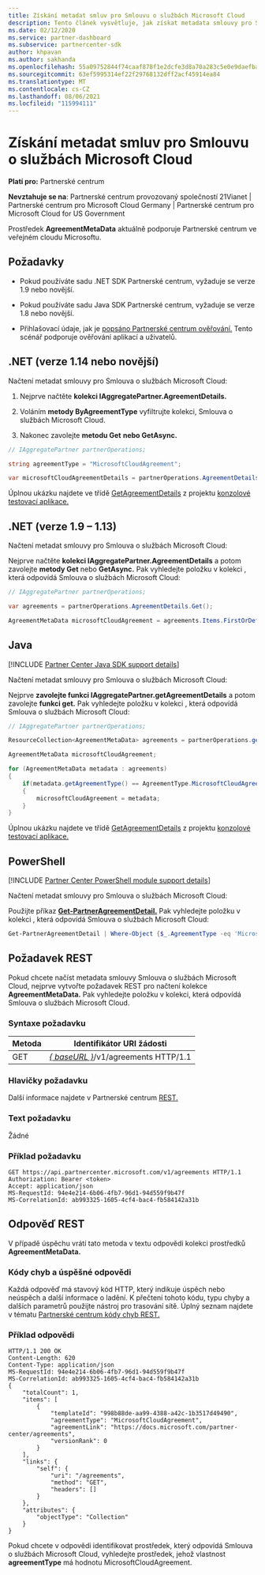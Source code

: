 ```yaml
---
title: Získání metadat smluv pro Smlouvu o službách Microsoft Cloud
description: Tento článek vysvětluje, jak získat metadata smlouvy pro Smlouva o službách Microsoft Cloud.
ms.date: 02/12/2020
ms.service: partner-dashboard
ms.subservice: partnercenter-sdk
author: khpavan
ms.author: sakhanda
ms.openlocfilehash: 55a09752844f74caaf878f1e2dcfe3d8a70a283c5e0e9daefba89c558405690a
ms.sourcegitcommit: 63ef5995314ef22f29768132dff2acf45914ea84
ms.translationtype: MT
ms.contentlocale: cs-CZ
ms.lasthandoff: 08/06/2021
ms.locfileid: "115994111"
---
```

# <a name="get-agreement-metadata-for-microsoft-cloud-agreement"></a>Získání metadat smluv pro Smlouvu o službách Microsoft Cloud

**Platí pro:** Partnerské centrum

**Nevztahuje se na**: Partnerské centrum provozovaný společností 21Vianet | Partnerské centrum pro Microsoft Cloud Germany | Partnerské centrum pro Microsoft Cloud for US Government

Prostředek **AgreementMetaData** aktuálně podporuje Partnerské centrum ve veřejném cloudu Microsoftu.

## <a name="prerequisites"></a>Požadavky

- Pokud používáte sadu .NET SDK Partnerské centrum, vyžaduje se verze 1.9 nebo novější.

- Pokud používáte sadu Java SDK Partnerské centrum, vyžaduje se verze 1.8 nebo novější.

- Přihlašovací údaje, jak je [popsáno Partnerské centrum ověřování.](./partner-center-authentication.md) Tento scénář podporuje ověřování aplikací a uživatelů.

## <a name="net-version-114-or-newer"></a>.NET (verze 1.14 nebo novější)

Načtení metadat smlouvy pro Smlouva o službách Microsoft Cloud:

1. Nejprve načtěte **kolekci IAggregatePartner.AgreementDetails.**

2. Voláním **metody ByAgreementType** vyfiltrujte kolekci, Smlouva o službách Microsoft Cloud.

3. Nakonec zavolejte **metodu Get** **nebo GetAsync.**

```csharp
// IAggregatePartner partnerOperations;

string agreementType = "MicrosoftCloudAgreement";

var microsoftCloudAgreementDetails = partnerOperations.AgreementDetails.ByAgreementType(agreementType).Get().Items.Single();
```

Úplnou ukázku najdete ve třídě [GetAgreementDetails](https://github.com/PartnerCenterSamples/Partner-Center-SDK-Samples/blob/master/Source/Partner%20Center%20SDK%20Samples/Agreements/GetAgreementDetails.cs) z projektu [konzolové testovací aplikace.](https://github.com/PartnerCenterSamples/Partner-Center-SDK-Samples)

## <a name="net-version-19---113"></a>.NET (verze 1.9 – 1.13)

Načtení metadat smlouvy pro Smlouva o službách Microsoft Cloud:

Nejprve načtěte **kolekci IAggregatePartner.AgreementDetails** a potom zavolejte **metody Get** nebo **GetAsync.** Pak vyhledejte položku v kolekci , která odpovídá Smlouva o službách Microsoft Cloud:

```csharp
// IAggregatePartner partnerOperations;

var agreements = partnerOperations.AgreementDetails.Get();

AgreementMetaData microsoftCloudAgreement = agreements.Items.FirstOrDefault (agr => agr.AgreementType == AgreementType.MicrosoftCloudAgreement);
```

## <a name="java"></a>Java

[!INCLUDE [Partner Center Java SDK support details](../includes/java-sdk-support.md)]

Načtení metadat smlouvy pro Smlouva o službách Microsoft Cloud:

Nejprve **zavolejte funkci IAggregatePartner.getAgreementDetails** a potom zavolejte **funkci get.** Pak vyhledejte položku v kolekci , která odpovídá Smlouva o službách Microsoft Cloud:

```java
// IAggregatePartner partnerOperations;

ResourceCollection<AgreementMetaData> agreements = partnerOperations.getAgreements().get();

AgreementMetaData microsoftCloudAgreement;

for (AgreementMetaData metadata : agreements)
{
    if(metadata.getAgreementType() == AgreementType.MicrosoftCloudAgreement)
    {
        microsoftCloudAgreement = metadata;
    }
}
```

Úplnou ukázku najdete ve třídě [GetAgreementDetails](https://github.com/microsoft/Partner-Center-Java-Samples/blob/master/sdk/src/main/java/com/microsoft/store/partnercenter/samples/agreements/GetAgreementDetails.java) z projektu [konzolové testovací aplikace.](https://github.com/Microsoft/Partner-Center-Java-Samples)

## <a name="powershell"></a>PowerShell

[!INCLUDE [Partner Center PowerShell module support details](../includes/powershell-module-support.md)]

Načtení metadat smlouvy pro Smlouva o službách Microsoft Cloud:

Použijte příkaz [**Get-PartnerAgreementDetail.**](/powershell/module/partnercenter/get-partneragreementdetail) Pak vyhledejte položku v kolekci , která odpovídá Smlouva o službách Microsoft Cloud:

```powershell
Get-PartnerAgreementDetail | Where-Object {$_.AgreementType -eq 'MicrosoftCloudAgreement'} | Select-Object -First 1
```

## <a name="rest-request"></a>Požadavek REST

Pokud chcete načíst metadata smlouvy Smlouva o službách Microsoft Cloud, nejprve vytvořte požadavek REST pro načtení kolekce **AgreementMetaData.** Pak vyhledejte položku v kolekci, která odpovídá Smlouva o službách Microsoft Cloud.

### <a name="request-syntax"></a>Syntaxe požadavku

| Metoda | Identifikátor URI žádosti                                                         |
|--------|---------------------------------------------------------------------|
| GET    | [*\{ baseURL \}*](partner-center-rest-urls.md)/v1/agreements HTTP/1.1 |

### <a name="request-headers"></a>Hlavičky požadavku

Další informace najdete v Partnerské centrum [REST.](headers.md)

### <a name="request-body"></a>Text požadavku

Žádné

### <a name="request-example"></a>Příklad požadavku

```http
GET https://api.partnercenter.microsoft.com/v1/agreements HTTP/1.1
Authorization: Bearer <token>
Accept: application/json
MS-RequestId: 94e4e214-6b06-4fb7-96d1-94d559f9b47f
MS-CorrelationId: ab993325-1605-4cf4-bac4-fb584142a31b
```

## <a name="rest-response"></a>Odpověď REST

V případě úspěchu vrátí tato metoda v textu odpovědi kolekci prostředků **AgreementMetaData.**

### <a name="response-success-and-error-codes"></a>Kódy chyb a úspěšné odpovědi

Každá odpověď má stavový kód HTTP, který indikuje úspěch nebo neúspěch a další informace o ladění. K přečtení tohoto kódu, typu chyby a dalších parametrů použijte nástroj pro trasování sítě. Úplný seznam najdete v tématu [Partnerské centrum kódy chyb REST.](error-codes.md)

### <a name="response-example"></a>Příklad odpovědi

```http
HTTP/1.1 200 OK
Content-Length: 620
Content-Type: application/json
MS-RequestId: 94e4e214-6b06-4fb7-96d1-94d559f9b47f
MS-CorrelationId: ab993325-1605-4cf4-bac4-fb584142a31b
{
    "totalCount": 1,
    "items": [
        {
            "templateId": "998b88de-aa99-4388-a42c-1b3517d49490",
            "agreementType": "MicrosoftCloudAgreement",
            "agreementLink": "https://docs.microsoft.com/partner-center/agreements",
            "versionRank": 0
        }
    ],
    "links": {
        "self": {
            "uri": "/agreements",
            "method": "GET",
            "headers": []
        }
    },
    "attributes": {
        "objectType": "Collection"
    }
}
```

Pokud chcete v odpovědi identifikovat prostředek, který odpovídá Smlouva o službách Microsoft Cloud, vyhledejte prostředek, jehož vlastnost **agreementType** má hodnotu MicrosoftCloudAgreement.
